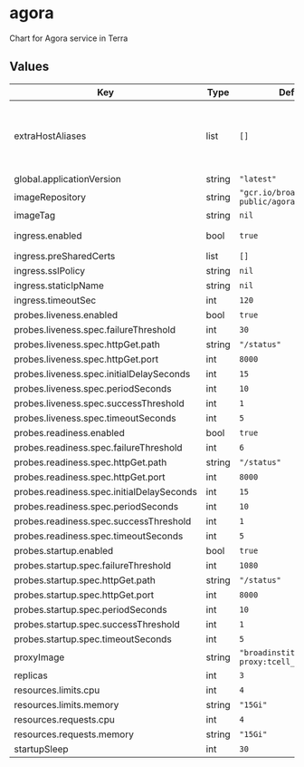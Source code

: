 # agora

Chart for Agora service in Terra

## Values

| Key | Type | Default | Description |
|-----|------|---------|-------------|
| extraHostAliases | list | `[]` | An array of additional hostAliases to add to the pod. See https://kubernetes.io/docs/concepts/services-networking/add-entries-to-pod-etc-hosts-with-host-aliases/ Currently this is used for replicating host aliases for MongoDB in Terra's dev environment (https://github.com/broadinstitute/dsp-puppet/blob/ba64214a81cf2abd9e0c5c21dc0294d3837481ce/hieradata/c.broad-dsde-dev.internal.eyaml#L308) |
| global.applicationVersion | string | `"latest"` | What version of the agora application to deploy |
| imageRepository | string | `"gcr.io/broad-dsp-gcr-public/agora"` | Image repo to pull agora images from |
| imageTag | string | `nil` | Image tag to be used when deploying Pods @default global.applicationVersion |
| ingress.enabled | bool | `true` | Whether to create Ingress and associated Service, FrontendConfig and BackendConfig |
| ingress.preSharedCerts | list | `[]` | Array of pre-shared GCP SSL certificate names to associate with the Ingress |
| ingress.sslPolicy | string | `nil` | Name of a GCP SSL policy to associate with the Ingress |
| ingress.staticIpName | string | `nil` | Required. Name of the static IP, allocated in GCP, to associate with the Ingress |
| ingress.timeoutSec | int | `120` | Load balancer backend timeout |
| probes.liveness.enabled | bool | `true` |  |
| probes.liveness.spec.failureThreshold | int | `30` |  |
| probes.liveness.spec.httpGet.path | string | `"/status"` |  |
| probes.liveness.spec.httpGet.port | int | `8000` |  |
| probes.liveness.spec.initialDelaySeconds | int | `15` |  |
| probes.liveness.spec.periodSeconds | int | `10` |  |
| probes.liveness.spec.successThreshold | int | `1` |  |
| probes.liveness.spec.timeoutSeconds | int | `5` |  |
| probes.readiness.enabled | bool | `true` |  |
| probes.readiness.spec.failureThreshold | int | `6` |  |
| probes.readiness.spec.httpGet.path | string | `"/status"` |  |
| probes.readiness.spec.httpGet.port | int | `8000` |  |
| probes.readiness.spec.initialDelaySeconds | int | `15` |  |
| probes.readiness.spec.periodSeconds | int | `10` |  |
| probes.readiness.spec.successThreshold | int | `1` |  |
| probes.readiness.spec.timeoutSeconds | int | `5` |  |
| probes.startup.enabled | bool | `true` |  |
| probes.startup.spec.failureThreshold | int | `1080` |  |
| probes.startup.spec.httpGet.path | string | `"/status"` |  |
| probes.startup.spec.httpGet.port | int | `8000` |  |
| probes.startup.spec.periodSeconds | int | `10` |  |
| probes.startup.spec.successThreshold | int | `1` |  |
| probes.startup.spec.timeoutSeconds | int | `5` |  |
| proxyImage | string | `"broadinstitute/openidc-proxy:tcell_3_1_0"` |  |
| replicas | int | `3` | Number of replicas for the deployment |
| resources.limits.cpu | int | `4` | Number of CPU units to limit the deployment to |
| resources.limits.memory | string | `"15Gi"` | Memory to limit the deployment to |
| resources.requests.cpu | int | `4` | Number of CPU units to request for the deployment |
| resources.requests.memory | string | `"15Gi"` | Memory to request for the deployment |
| startupSleep | int | `30` | Allows CloudSQL proxy time to start up. See DDO-1352 |
